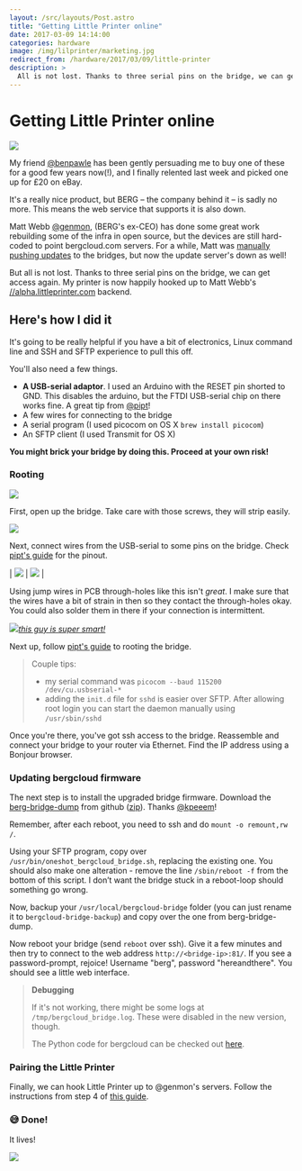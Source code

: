 ```yaml
---
layout: /src/layouts/Post.astro
title: "Getting Little Printer online"
date: 2017-03-09 14:14:00
categories: hardware
image: /img/lilprinter/marketing.jpg
redirect_from: /hardware/2017/03/09/little-printer
description: >
  All is not lost. Thanks to three serial pins on the bridge, we can get access again. My printer is now happily hooked up to Matt Webb's alpha.littleprinter.com backend.
---
```


# Getting Little Printer online

![](/img/lilprinter/marketing.jpg)

My friend [@benpawle](//twitter.com/benpawle) has been gently persuading me to buy one of these for a good few years now(!), and I finally relented last week and picked one up for £20 on eBay.

It's a really nice product, but BERG – the company behind it – is sadly no more. This means the web service that supports it is also down.

Matt Webb [@genmon](//twitter.com/genmon), (BERG's ex-CEO) has done some great work rebuilding some of the infra in open source, but the devices are still hard-coded to point bergcloud.com servers. For a while, Matt was [manually pushing updates](https://github.com/genmon/sirius/issues/8) to the bridges, but now the update server's down as well!

But all is not lost. Thanks to three serial pins on the bridge, we can get access again. My printer is now happily hooked up to Matt Webb's [//alpha.littleprinter.com](//alpha.littleprinter.com) backend.

## Here's how I did it

It's going to be really helpful if you have a bit of electronics, Linux command line and SSH and SFTP experience to pull this off.

You'll also need a few things.

- **A USB-serial adaptor**. I used an Arduino with the RESET pin shorted to GND. This disables the arduino, but the FTDI USB-serial chip on there works fine. A great tip from [@pipt][pipt]!
- A few wires for connecting to the bridge
- A serial program (I used picocom on OS X `brew install picocom`)
- An SFTP client (I used Transmit for OS X)

**You might brick your bridge by doing this. Proceed at your own risk!**

### Rooting

![](/img/lilprinter/IMG_5075.JPG)

First, open up the bridge. Take care with those screws, they will strip easily.

![](/img/lilprinter/IMG_1505.JPG)

Next, connect wires from the USB-serial to some pins on the bridge. Check [pipt's guide][pipt] for the pinout.

| ![](/img/lilprinter/IMG_5895.JPG) | ![](/img/lilprinter/IMG_5959.JPG) |

Using jump wires in PCB through-holes like this isn't _great_. I make sure that the wires have a bit of strain in then so they contact the through-holes okay. You could also solder them in there if your connection is intermittent.

[![](/img/lilprinter/pipt.png)*this guy is super smart!*][pipt]


Next up, follow [pipt's guide][pipt] to rooting the bridge.

> Couple tips:
>
> - my serial command was `picocom --baud 115200 /dev/cu.usbserial-*`
> - adding the `init.d` file for `sshd` is easier over SFTP. After allowing root login you can start the daemon manually using `/usr/sbin/sshd`

Once you're there, you've got ssh access to the bridge. Reassemble and connect your bridge to your router via Ethernet. Find the IP address using a Bonjour browser.

### Updating bergcloud firmware

The next step is to install the upgraded bridge firmware. Download the [berg-bridge-dump](https://github.com/kpeeem/berg-bridge-dump) from github ([zip](https://github.com/kpeeem/berg-bridge-dump/archive/master.zip)). Thanks [@kpeeem](https://github.com/kpeeem)!

Remember, after each reboot, you need to ssh and do `mount -o remount,rw /`.

Using your SFTP program, copy over `/usr/bin/oneshot_bergcloud_bridge.sh`, replacing the existing one. You should also make one alteration - remove the line `/sbin/reboot -f` from the bottom of this script. I don’t want the bridge stuck in a reboot-loop should something go wrong.

Now, backup your `/usr/local/bergcloud-bridge` folder (you can just rename it to `bergcloud-bridge-backup`) and copy over the one from berg-bridge-dump.

Now reboot your bridge (send `reboot` over ssh). Give it a few minutes and then try to connect to the web address `http://<bridge-ip>:81/`. If you see a password-prompt, rejoice! Username "berg", password "hereandthere". You should see a little web interface.

> **Debugging**
>
> If it's not working, there might be some logs at `/tmp/bergcloud_bridge.log`. These were disabled in the new version, though.
>
> The Python code for bergcloud can be checked out [here](https://github.com/kpeeem/berg-bridge-dump/tree/master/DECOMPILED).

### Pairing the Little Printer

Finally, we can hook Little Printer up to @genmon's servers. Follow the instructions from step 4 of [this guide](https://github.com/genmon/sirius/wiki/Updating-the-Bridge).

### 😅 Done!

It lives!

![](/img/lilprinter/IMG_2449.JPG)

[pipt]: http://pipt.github.io/2013/04/15/rooting-berg-cloud-bridge.html
